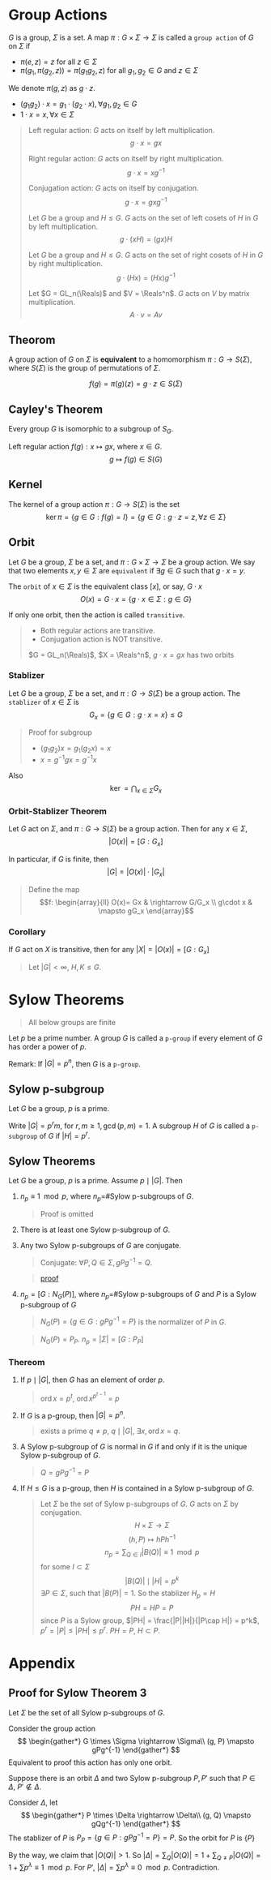 # Group Actions
$G$ is a group, $\Sigma$ is a set. A map $\pi: G \times \Sigma \rightarrow \Sigma$ is called a `group action` of $G$ on $\Sigma$ if
- $\pi(e, z) = z$ for all $z\in \Sigma$
- $\pi(g_1, \pi(g_2, z)) = \pi(g_1g_2, z)$ for all $g_1, g_2 \in G$ and $z\in \Sigma$

We denote $\pi(g, z)$ as $g\cdot z$.
- $(g_1g_2)\cdot x = g_1\cdot(g_2\cdot x), \forall g_1,g_2\in G$
- $1 \cdot x =x, \forall x\in \Sigma$

> Left regular action: $G$ acts on itself by left multiplication.
> $$g\cdot x = gx$$
>
> Right regular action: $G$ acts on itself by right multiplication.
> $$g\cdot x = xg^{-1}$$
>
> Conjugation action: $G$ acts on itself by conjugation.
> $$g\cdot x = gxg^{-1}$$
>
> Let $G$ be a group and $H \leq G$. $G$ acts on the set of left cosets of $H$ in $G$ by left multiplication.
> $$g\cdot (xH) = (gx)H$$
>
> Let $G$ be a group and $H \leq G$. $G$ acts on the set of right cosets of $H$ in $G$ by right multiplication.
> $$g\cdot (Hx) = (Hx)g^{-1}$$
>
> Let $G = GL_n(\Reals)$ and $V = \Reals^n$. $G$ acts on $V$ by matrix multiplication.
> $$A\cdot v = Av$$

## Theorom
A group action of $G$ on $\Sigma$ is **equivalent** to a homomorphism $\pi: G \rightarrow S(\Sigma)$, where $S(\Sigma)$ is the group of permutations of $\Sigma$.

$$f(g) = \pi(g)(z) = g\cdot z \in S(\Sigma)$$

## Cayley's Theorem
Every group $G$ is isomorphic to a subgroup of $S_G$.

Left regular action $f(g): x \mapsto gx$, where $x\in G$.
$$g \mapsto f(g) \in S(G)$$


## Kernel
The kernel of a group action $\pi: G \rightarrow S(\Sigma)$ is the set
$$\ker \pi =\{g \in G: f(g) = I\}  =\{g\in G: g\cdot z = z, \forall z\in \Sigma\}$$

## Orbit
Let $G$ be a group, $\Sigma$ be a set, and $\pi: G \times \Sigma\rightarrow \Sigma$ be a group action. We say that two elements $x,y\in \Sigma$ are `equivalent` if $\exists g\in G$ such that $g\cdot x = y$.

The `orbit` of $x\in \Sigma$ is the equivalent class $[x]$, or say, $G \cdot x$
$$O(x) = G\cdot x = \{g\cdot x \in \Sigma: g\in G\}$$

If only one orbit, then the action is called `transitive`.

> - Both regular actions are transitive.
> - Conjugation action is NOT transitive.
>
> $G = GL_n(\Reals)$, $X = \Reals^n$, $g \cdot x = gx$ has two orbits

### Stablizer
Let $G$ be a group, $\Sigma$ be a set, and $\pi: G \rightarrow S(\Sigma)$ be a group action. The `stablizer` of $x\in \Sigma$ is
$$G_x = \{g\in G: g\cdot x = x\} \leq G$$

> Proof for subgroup
>- $(g_1g_2)x = g_1(g_2x) = x$
>- $x = g^{-1}gx = g^{-1}x$

Also
$$
\ker  = \bigcap_{x\in \Sigma} G_x
$$

### Orbit-Stablizer Theorem
Let $G$ act on $\Sigma$, and $\pi: G \rightarrow S(\Sigma)$ be a group action. Then for any $x\in \Sigma$,
$$|O(x)| = [G: G_x]$$

In particular, if $G$ is finite, then
$$|G| = |O(x)| \cdot |G_x|$$

> Define the map
> $$f: \begin{array}{ll}
> O(x)= Gx & \rightarrow G/G_x \\
> g\cdot x & \mapsto gG_x
> \end{array}$$


### Corollary
If $G$ act on $X$ is transitive, then for any $|X| = |O(x)| = [G: G_x]$

> Let $|G| < \infty$, $H,K \leq G$.

# Sylow Theorems
> All below groups are finite

Let $p$ be a prime number. A group $G$ is called a `p-group` if every element of $G$ has order a power of $p$.

Remark: If $|G| = p^n$, then $G$ is a `p-group`.

## Sylow p-subgroup
Let $G$ be a group, $p$ is a prime.

Write $|G| = p^r m$, for $r,m \geq 1, \gcd(p,m) =1$. A subgroup $H$ of $G$ is called a `p-subgroup` of $G$ if $|H| = p^r$. 

## Sylow Theorems
Let $G$ be a group, $p$ is a prime. Assume $p \mid |G|$. Then 
1. $n_p \equiv 1 \mod p$, where $n_p =$#Sylow p-subgroups of $G$.
   > Proof is omitted
2. There is at least one Sylow p-subgroup of $G$.
3. Any two Sylow p-subgroups of $G$ are conjugate.
   > Conjugate: $\forall P,Q \in \Sigma, g P g^{-1} = Q$.

   > [proof](#Appendix)

4. $n_p = [G: N_G(P)]$, where $n_p =$#Sylow p-subgroups of $G$ and $P$ is a Sylow p-subgroup of $G$
   > $N_G(P) = \{g\in G: gPg^{-1} = P\}$ is the normalizer of $P$ in $G$.
   
   > $N_G(P) = P_P$. $n_p = |\Sigma| = [G: P_P]$

### Thereom
1. If $p \mid |G|$, then $G$ has an element of order $p$.
   
   > $\operatorname{ord} x = p^t$, $\operatorname{ord} x^{p^{t-1}} = p$
2. If $G$ is a p-group, then $|G| = p^n$.
   
   > exists a prime $q \neq p$, $q \mid |G|$, $\exists x, \operatorname{ord} x = q$. 
3. A Sylow p-subgroup of $G$ is normal in $G$ if and only if it is the unique Sylow p-subgroup of $G$.
   
   > $Q  = gPg^{-1} = P$
4. If $H\leq G$ is a p-group, then $H$ is contained in a Sylow p-subgroup of $G$.

   > Let $\Sigma$ be the set of Sylow p-subgroups of $G$. $G$ acts on $\Sigma$ by conjugation. 
   > $$H \times \Sigma \rightarrow \Sigma$$
   > $$(h, P) \mapsto hPh^{-1}$$ 
   > $$n_p = \sum_{Q\in I} |B(Q)| \equiv 1 \mod p$$
   > for some $I\subset \Sigma$
   > $$ |B(Q)| \mid |H| = p^k$$
   > $\exists P \in \Sigma$, such that $|B(P)| = 1$. So the stablizer $H_p = H$
   > $$PH = HP = P$$
   > since $P$ is a Sylow group, $|PH| = \frac{|P||H|}{|P\cap H|} = p^k$, $p^r = |P| \leq |PH| \leq p^r$. $PH = P$, $H \subset P$.



# Appendix
## Proof for Sylow Theorem 3
Let $\Sigma$ be the set of all Sylow p-subgroups of $G$.

Consider the group action
$$
\begin{gather*}
   G \times \Sigma \rightarrow \Sigma\\
   (g, P) \mapsto gPg^{-1}
\end{gather*}
$$
Equivalent to proof this action has only one orbit.

Suppose there is an orbit $\Delta$ and two Sylow p-subgroup $P, P'$ such that $P \in \Delta$, $P' \notin \Delta$.

Consider $\Delta$, let 
$$
\begin{gather*}
   P \times \Delta \rightarrow \Delta\\
   (g, Q) \mapsto gQg^{-1}
\end{gather*}
$$
The stablizer of $P$ is $P_P = \{g\in P: gPg^{-1} = P\} = P$.
So the orbit for $P$ is $\{P\}$

By the way, we claim that $|O(Q)| > 1$. So $|\Delta| = \sum_{Q} |O(Q)| = 1 + \sum_{Q \neq P} |O(Q)| = 1+ \sum p^\lambda \equiv 1 \mod p$. For $P'$, $|\Delta| = \sum p^\lambda \equiv 0 \mod p$. Contradiction.